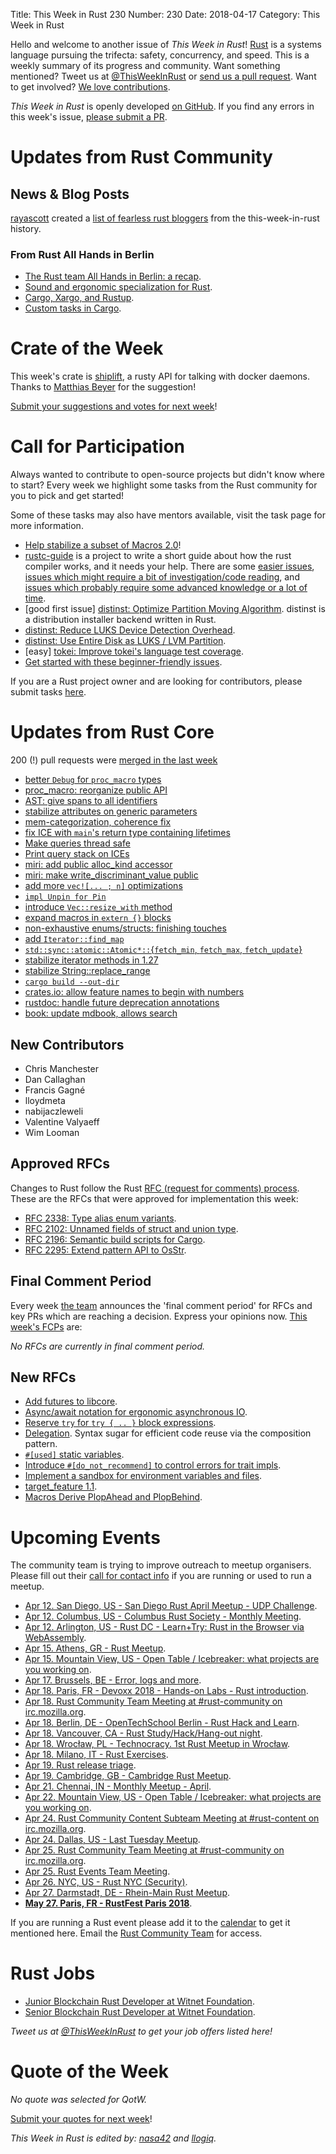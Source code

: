 Title: This Week in Rust 230
Number: 230
Date: 2018-04-17
Category: This Week in Rust

Hello and welcome to another issue of *This Week in Rust*!
[Rust](http://rust-lang.org) is a systems language pursuing the trifecta: safety, concurrency, and speed.
This is a weekly summary of its progress and community.
Want something mentioned? Tweet us at [@ThisWeekInRust](https://twitter.com/ThisWeekInRust) or [send us a pull request](https://github.com/cmr/this-week-in-rust).
Want to get involved? [We love contributions](https://github.com/rust-lang/rust/blob/master/CONTRIBUTING.md).

*This Week in Rust* is openly developed [on GitHub](https://github.com/cmr/this-week-in-rust).
If you find any errors in this week's issue, [please submit a PR](https://github.com/cmr/this-week-in-rust/pulls).

# Updates from Rust Community

## News & Blog Posts

[rayascott](https://users.rust-lang.org/u/rayascott) created a
[list of fearless rust bloggers](https://users.rust-lang.org/t/fearless-rust-bloggers/16770)
from the this-week-in-rust history.

### From Rust All Hands in Berlin

* [The Rust team All Hands in Berlin: a recap](https://blog.rust-lang.org/2018/04/06/all-hands.html).
* [Sound and ergonomic specialization for Rust](https://aturon.github.io/2018/04/05/sound-specialization/).
* [Cargo, Xargo, and Rustup](https://aturon.github.io/2018/04/06/rustup-xargo/).
* [Custom tasks in Cargo](https://aturon.github.io/2018/04/05/workflows/).

# Crate of the Week

This week's crate is [shiplift](https://crates.io/crates/shiplift), a rusty API for talking with docker daemons. Thanks to [Matthias Beyer](https://users.rust-lang.org/u/musicmatze) for the suggestion!

[Submit your suggestions and votes for next week][submit_crate]!

[submit_crate]: https://users.rust-lang.org/t/crate-of-the-week/2704

# Call for Participation

Always wanted to contribute to open-source projects but didn't know where to start?
Every week we highlight some tasks from the Rust community for you to pick and get started!

Some of these tasks may also have mentors available, visit the task page for more information.

* [Help stabilize a subset of Macros 2.0](https://internals.rust-lang.org/t/help-stabilize-a-subset-of-macros-2-0/7252)!
* [rustc-guide](https://github.com/rust-lang-nursery/rustc-guide) is a project to write a short guide about how the rust compiler works, and it needs your help. There are some [easier issues](https://github.com/rust-lang-nursery/rustc-guide/issues?q=is%3Aissue+is%3Aopen+label%3AEasy), [issues which might require a bit of investigation/code reading](https://github.com/rust-lang-nursery/rustc-guide/issues?q=is%3Aissue+is%3Aopen+label%3AMedium), and [issues which probably require some advanced knowledge or a lot of time](https://github.com/rust-lang-nursery/rustc-guide/issues?utf8=%E2%9C%93&q=is%3Aissue+is%3Aopen+label%3AHard).
* [good first issue] [distinst: Optimize Partition Moving Algorithm](https://github.com/pop-os/distinst/issues/51). distinst is a distribution installer backend written in Rust.
* [distinst: Reduce LUKS Device Detection Overhead](https://github.com/pop-os/distinst/issues/80).
* [distinst: Use Entire Disk as LUKS / LVM Partition](https://github.com/pop-os/distinst/issues/64).
* [easy] [tokei: Improve tokei's language test coverage](https://github.com/Aaronepower/tokei/issues/63).
* [Get started with these beginner-friendly issues](https://www.rustaceans.org/findwork/starters).

If you are a Rust project owner and are looking for contributors, please submit tasks [here][guidelines].

[guidelines]: https://users.rust-lang.org/t/twir-call-for-participation/4821

# Updates from Rust Core

200 (!) pull requests were [merged in the last week][merged]

[merged]: https://github.com/search?q=is%3Apr+org%3Arust-lang+is%3Amerged+merged%3A2018-04-02..2018-04-09

* [better `Debug` for `proc_macro` types](https://github.com/rust-lang/rust/pull/49748)
* [proc_macro: reorganize public API](https://github.com/rust-lang/rust/pull/49597)
* [AST: give spans to all identifiers](https://github.com/rust-lang/rust/pull/49154)
* [stabilize attributes on generic parameters](https://github.com/rust-lang/rust/pull/48851)
* [mem-categorization, coherence fix](https://github.com/rust-lang/rust/pull/49714)
* [fix ICE with `main`'s return type containing lifetimes](https://github.com/rust-lang/rust/pull/49692)
* [Make queries thread safe](https://github.com/rust-lang/rust/pull/49045)
* [Print query stack on ICEs](https://github.com/rust-lang/rust/pull/49222)
* [miri: add public alloc_kind accessor](https://github.com/rust-lang/rust/pull/49625)
* [miri: make write_discriminant_value public](https://github.com/rust-lang/rust/pull/49758)
* [add more `vec![... ; n]` optimizations](https://github.com/rust-lang/rust/pull/49496)
* [`impl Unpin for Pin`](https://github.com/rust-lang/rust/pull/49621)
* [introduce `Vec::resize_with` method](https://github.com/rust-lang/rust/pull/49559)
* [expand macros in `extern {}` blocks](https://github.com/rust-lang/rust/pull/49350)
* [non-exhaustive enums/structs: finishing touches](https://github.com/rust-lang/rust/pull/49345/files)
* [add `Iterator::find_map`](https://github.com/rust-lang/rust/pull/49098)
* [`std::sync::atomic::Atomic*::`{`fetch_min`, `fetch_max`, `fetch_update`}](https://github.com/rust-lang/rust/pull/48658)
* [stabilize iterator methods in 1.27](https://github.com/rust-lang/rust/pull/49607)
* [stabilize String::replace_range](https://github.com/rust-lang/rust/pull/49577)
* [`cargo build --out-dir`](https://github.com/rust-lang/cargo/pull/5203)
* [crates.io: allow feature names to begin with numbers](https://github.com/rust-lang/crates.io/pull/1331)
* [rustdoc: handle future deprecation annotations](https://github.com/rust-lang/rust/pull/49179)
* [book: update mdbook, allows search](https://github.com/rust-lang/rust/pull/49623)

## New Contributors

* Chris Manchester
* Dan Callaghan
* Francis Gagné
* lloydmeta
* nabijaczleweli
* Valentine Valyaeff
* Wim Looman

## Approved RFCs

Changes to Rust follow the Rust [RFC (request for comments)
process](https://github.com/rust-lang/rfcs#rust-rfcs). These
are the RFCs that were approved for implementation this week:

* [RFC 2338: Type alias enum variants](https://github.com/rust-lang/rfcs/pull/2338).
* [RFC 2102: Unnamed fields of struct and union type](https://github.com/rust-lang/rfcs/pull/2102).
* [RFC 2196: Semantic build scripts for Cargo](https://github.com/rust-lang/rfcs/pull/2196).
* [RFC 2295: Extend pattern API to OsStr](https://github.com/rust-lang/rfcs/pull/2295).

## Final Comment Period

Every week [the team](https://www.rust-lang.org/team.html) announces the
'final comment period' for RFCs and key PRs which are reaching a
decision. Express your opinions now. [This week's FCPs][fcp] are:

[fcp]: https://github.com/rust-lang/rfcs/labels/final-comment-period

*No RFCs are currently in final comment period.*

## New RFCs

* [Add futures to libcore](https://github.com/rust-lang/rfcs/pull/2395).
* [Async/await notation for ergonomic asynchronous IO](https://github.com/rust-lang/rfcs/pull/2394).
* [Reserve `try` for `try { .. }` block expressions](https://github.com/rust-lang/rfcs/pull/2388).
* [Delegation](https://github.com/rust-lang/rfcs/pull/2393). Syntax sugar for efficient code reuse via the composition pattern.
* [`#[used]` static variables](https://github.com/rust-lang/rfcs/pull/2386).
* [Introduce `#[do_not_recommend]` to control errors for trait impls](https://github.com/rust-lang/rfcs/pull/2397).
* [Implement a sandbox for environment variables and files](https://github.com/rust-lang/rfcs/pull/2391).
* [target_feature 1.1](https://github.com/rust-lang/rfcs/pull/2396).
* [Macros Derive PlopAhead and PlopBehind](https://github.com/rust-lang/rfcs/pull/2390).

# Upcoming Events

The community team is trying to improve outreach to meetup organisers. Please fill out their [call for contact info](https://docs.google.com/forms/d/e/1FAIpQLSf52YXGhqBaHtCXtVna4iHYMK7IQaTqUW6V-ztsZC8C2TBInQ/viewform) if you are running or used to run a meetup.

* [Apr 12. San Diego, US - San Diego Rust April Meetup - UDP Challenge](https://www.meetup.com/San-Diego-Rust/events/249505098/).
* [Apr 12. Columbus, US - Columbus Rust Society - Monthly Meeting](https://www.meetup.com/columbus-rs/events/czcwhlyxgbqb/).
* [Apr 12. Arlington, US - Rust DC - Learn+Try: Rust in the Browser via WebAssembly](https://www.meetup.com/RustDC/events/248552247/).
* [Apr 15. Athens, GR - Rust Meetup](https://www.hackerspace.gr/wiki/5th_Rust_Meetup).
* [Apr 15. Mountain View, US - Open Table / Icebreaker: what projects are you working on](https://www.meetup.com/Rust-Dev-in-Mountain-View/events/glnfcpyxgbtb/).
* [Apr 17. Brussels, BE - Error, logs and more](https://www.meetup.com/Belgium-Rust-user-group/events/248297132/).
* [Apr 18. Paris, FR - Devoxx 2018 - Hands-on Labs - Rust introduction](http://cfp.devoxx.fr/2018/talk/QAL-4376/Atelier_Rust).
* [Apr 18. Rust Community Team Meeting at #rust-community on irc.mozilla.org](irc://irc.mozilla.org/rust-community).
* [Apr 18. Berlin, DE - OpenTechSchool Berlin - Rust Hack and Learn](https://www.meetup.com/opentechschool-berlin/events/247388143/).
* [Apr 18. Vancouver, CA - Rust Study/Hack/Hang-out night](https://www.meetup.com/Vancouver-Rust/events/ckwdlpyxgbxb/).
* [Apr 18. Wrocław, PL - Technocracy. 1st Rust Meetup in Wrocław](https://www.meetup.com/Technocracy/events/249259107/).
* [Apr 18. Milano, IT - Rust Exercises](https://www.meetup.com/rust-language-milano/events/249592365/).
* [Apr 19. Rust release triage](https://internals.rust-lang.org/t/release-cycle-triage-proposal/3544).
* [Apr 19. Cambridge, GB - Cambridge Rust Meetup](https://www.meetup.com/Cambridge-Rust-Meetup/events/pzwshpyxgbzb/).
* [Apr 21. Chennai, IN - Monthly Meetup - April](https://www.meetup.com/mad-rs/events/249535481/).
* [Apr 22. Mountain View, US - Open Table / Icebreaker: what projects are you working on](https://www.meetup.com/Rust-Dev-in-Mountain-View/events/glnfcpyxgbdc/).
* [Apr 24. Rust Community Content Subteam Meeting at #rust-content on irc.mozilla.org](irc://irc.mozilla.org/rust-content).
* [Apr 24. Dallas, US - Last Tuesday Meetup](https://www.meetup.com/Dallas-Rust/events/zfgwzmyxgbgc/).
* [Apr 25. Rust Community Team Meeting at #rust-community on irc.mozilla.org](irc://irc.mozilla.org/rust-community).
* [Apr 25. Rust Events Team Meeting](https://t.me/joinchat/EkKINhHCgZ9llzvPidOssA).
* [Apr 26. NYC, US - Rust NYC (Security)](https://www.meetup.com/Rust-NYC/events/249849155/).
* [Apr 27. Darmstadt, DE - Rhein-Main Rust Meetup](https://www.meetup.com/Rust-Rhein-Main/events/249543182/).
* **[May 27. Paris, FR - RustFest Paris 2018](https://paris.rustfest.eu/)**.

If you are running a Rust event please add it to the [calendar] to get
it mentioned here. Email the [Rust Community Team][community] for access.

[calendar]: https://www.google.com/calendar/embed?src=apd9vmbc22egenmtu5l6c5jbfc%40group.calendar.google.com
[community]: mailto:community-team@rust-lang.org

# Rust Jobs

* [Junior Blockchain Rust Developer at Witnet Foundation](https://angel.co/witnet-foundation-1/jobs/342268-junior-blockchain-rust-developer).
* [Senior Blockchain Rust Developer at Witnet Foundation](https://angel.co/witnet-foundation-1/jobs/342272-senior-blockchain-rust-developer).

*Tweet us at [@ThisWeekInRust](https://twitter.com/ThisWeekInRust) to get your job offers listed here!*

# Quote of the Week

*No quote was selected for QotW.*

[Submit your quotes for next week][submit]!

[submit]: http://users.rust-lang.org/t/twir-quote-of-the-week/328

*This Week in Rust is edited by: [nasa42](https://github.com/nasa42) and [llogiq](https://github.com/llogiq).*
